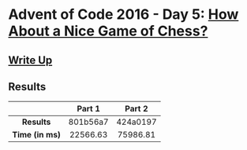 # Advent of Code 2016 - Day 5: [How About a Nice Game of Chess?](https://adventofcode.com/2016/day/5)

## [Write Up](https://codingap.github.io/advent-of-code/writeups/2016/day05)
## Results
|| **Part 1** | **Part 2** |
|:--:|:---:|:---:|
| **Results** | 801b56a7 | 424a0197 |
| **Time (in ms)** | 22566.63 | 75986.81 |